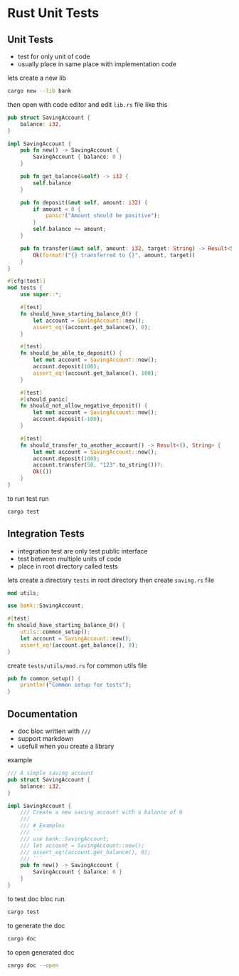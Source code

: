# Rust Unit Tests

## Unit Tests

- test for only unit of code
- usually place in same place with implementation code

lets create a new lib

```bash
cargo new --lib bank
```

then open with code editor and edit `lib.rs` file like this

```rs
pub struct SavingAccount {
    balance: i32,
}

impl SavingAccount {
    pub fn new() -> SavingAccount {
        SavingAccount { balance: 0 }
    }

    pub fn get_balance(&self) -> i32 {
        self.balance
    }

    pub fn deposit(&mut self, amount: i32) {
        if amount < 0 {
            panic!("Amount should be positive");
        }
        self.balance += amount;
    }

    pub fn transfer(&mut self, amount: i32, target: String) -> Result<String, String> {
        Ok(format!("{} transferred to {}", amount, target))
    }
}

#[cfg(test)]
mod tests {
    use super::*;

    #[test]
    fn should_have_starting_balance_0() {
        let account = SavingAccount::new();
        assert_eq!(account.get_balance(), 0);
    }

    #[test]
    fn should_be_able_to_deposit() {
        let mut account = SavingAccount::new();
        account.deposit(100);
        assert_eq!(account.get_balance(), 100);
    }

    #[test]
    #[should_panic]
    fn should_not_allow_negative_deposit() {
        let mut account = SavingAccount::new();
        account.deposit(-100);
    }

    #[test]
    fn should_transfer_to_another_account() -> Result<(), String> {
        let mut account = SavingAccount::new();
        account.deposit(100);
        account.transfer(50, "123".to_string())?;
        Ok(())
    }
}
```

to run test run

```bash
cargo test
```

## Integration Tests

- integration test are only test public interface
- test between multiple units of code
- place in root directory called tests

lets create a directory `tests` in root directory then create `saving.rs` file

```rs
mod utils;

use bank::SavingAccount;

#[test]
fn should_have_starting_balance_0() {
    utils::common_setup();
    let account = SavingAccount::new();
    assert_eq!(account.get_balance(), 0);
}
```

create `tests/utils/mod.rs` for common utils file

```rs
pub fn common_setup() {
    println!("Common setup for tests");
}
```

## Documentation

- doc bloc written with `///`
- support markdown
- usefull when you create a library

example

````rs
/// A simple saving account
pub struct SavingAccount {
    balance: i32,
}

impl SavingAccount {
    /// Create a new saving account with a balance of 0
    ///
    /// # Examples
    /// ```
    /// use bank::SavingAccount;
    /// let account = SavingAccount::new();
    /// assert_eq!(account.get_balance(), 0);
    /// ```
    pub fn new() -> SavingAccount {
        SavingAccount { balance: 0 }
    }
}
````

to test doc bloc run

```bash
cargo test
```

to generate the doc

```bash
cargo doc
```

to open generated doc

```bash
cargo doc --open
```

